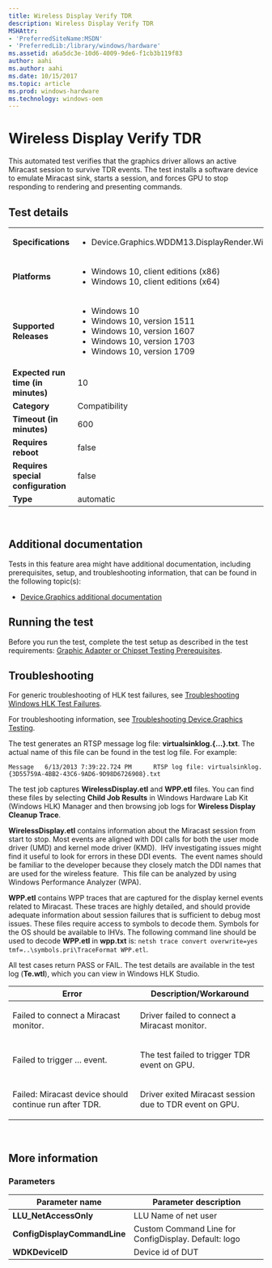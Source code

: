 ```yaml
---
title: Wireless Display Verify TDR
description: Wireless Display Verify TDR
MSHAttr:
- 'PreferredSiteName:MSDN'
- 'PreferredLib:/library/windows/hardware'
ms.assetid: a6a5dc3e-10d6-4009-9de6-f1cb3b119f83
author: aahi
ms.author: aahi
ms.date: 10/15/2017
ms.topic: article
ms.prod: windows-hardware
ms.technology: windows-oem
---
```


# <span id="p_hlk_test.6ee0a256-4062-46af-a7f8-d25260871354"></span>Wireless Display Verify TDR


This automated test verifies that the graphics driver allows an active Miracast session to survive TDR events. The test installs a software device to emulate Miracast sink, starts a session, and forces GPU to stop responding to rendering and presenting commands.

## Test details
|||
|---|---|
| **Specifications**  | <ul><li>Device.Graphics.WDDM13.DisplayRender.WirelessDisplay.BasicWirelessDisplay</li></ul> |  
| **Platforms**   | <ul><li>Windows 10, client editions (x86)</li><li>Windows 10, client editions (x64)</li></ul> |
| **Supported Releases** | <ul><li>Windows 10</li><li>Windows 10, version 1511</li><li>Windows 10, version 1607</li><li>Windows 10, version 1703</li><li>Windows 10, version 1709</li></ul> |
|**Expected run time (in minutes)**| 10 |
|**Category**| Compatibility |
|**Timeout (in minutes)**| 600 |
|**Requires reboot**| false |
|**Requires special configuration**| false |
|**Type**| automatic |

 

## <span id="Additional_documentation"></span><span id="additional_documentation"></span><span id="ADDITIONAL_DOCUMENTATION"></span>Additional documentation


Tests in this feature area might have additional documentation, including prerequisites, setup, and troubleshooting information, that can be found in the following topic(s):

-   [Device.Graphics additional documentation](device-graphics-additional-documentation.md)

## <span id="Running_the_test"></span><span id="running_the_test"></span><span id="RUNNING_THE_TEST"></span>Running the test


Before you run the test, complete the test setup as described in the test requirements: [Graphic Adapter or Chipset Testing Prerequisites](graphic-adapter-or-chipset-testing-prerequisites.md).

## <span id="Troubleshooting"></span><span id="troubleshooting"></span><span id="TROUBLESHOOTING"></span>Troubleshooting


For generic troubleshooting of HLK test failures, see [Troubleshooting Windows HLK Test Failures](..\user\troubleshooting-windows-hlk-test-failures.md).

For troubleshooting information, see [Troubleshooting Device.Graphics Testing](troubleshooting-devicegraphics-testing.md).

The test generates an RTSP message log file: **virtualsinklog.{…}.txt**. The actual name of this file can be found in the test log file. For example:

`Message   6/13/2013 7:39:22.724 PM      RTSP log file: virtualsinklog.{3D55759A-4BB2-43C6-9AD6-9D98D6726908}.txt`

The test job captures **WirelessDisplay.etl** and **WPP.etl** files. You can find these files by selecting **Child Job Results** in Windows Hardware Lab Kit (Windows HLK) Manager and then browsing job logs for **Wireless Display Cleanup Trace**.

**WirelessDisplay.etl** contains information about the Miracast session from start to stop. Most events are aligned with DDI calls for both the user mode driver (UMD) and kernel mode driver (KMD).  IHV investigating issues might find it useful to look for errors in these DDI events.  The event names should be familiar to the developer because they closely match the DDI names that are used for the wireless feature.  This file can be analyzed by using Windows Performance Analyzer (WPA).

**WPP.etl** contains WPP traces that are captured for the display kernel events related to Miracast. These traces are highly detailed, and should provide adequate information about session failures that is sufficient to debug most issues. These files require access to symbols to decode them. Symbols for the OS should be available to IHVs. The following command line should be used to decode **WPP.etl** in **wpp.txt** is: `netsh trace convert overwrite=yes tmf=..\symbols.pri\TraceFormat WPP.etl`.

All test cases return PASS or FAIL. The test details are available in the test log (**Te.wtl**), which you can view in Windows HLK Studio.

<table>
<colgroup>
<col width="50%" />
<col width="50%" />
</colgroup>
<thead>
<tr class="header">
<th>Error</th>
<th>Description/Workaround</th>
</tr>
</thead>
<tbody>
<tr class="odd">
<td><p>Failed to connect a Miracast monitor.</p></td>
<td><p>Driver failed to connect a Miracast monitor.</p></td>
</tr>
<tr class="even">
<td><p>Failed to trigger … event.</p></td>
<td><p>The test failed to trigger TDR event on GPU.</p></td>
</tr>
<tr class="odd">
<td><p>Failed: Miracast device should continue run after TDR.</p></td>
<td><p>Driver exited Miracast session due to TDR event on GPU.</p></td>
</tr>
</tbody>
</table>

 

## <span id="More_information"></span><span id="more_information"></span><span id="MORE_INFORMATION"></span>More information


### <span id="Parameters"></span><span id="parameters"></span><span id="PARAMETERS"></span>Parameters

| Parameter name               | Parameter description                                |
|------------------------------|------------------------------------------------------|
| **LLU\_NetAccessOnly**       | LLU Name of net user                                 |
| **ConfigDisplayCommandLine** | Custom Command Line for ConfigDisplay. Default: logo |
| **WDKDeviceID**              | Device id of DUT                                     |

 

 

 






